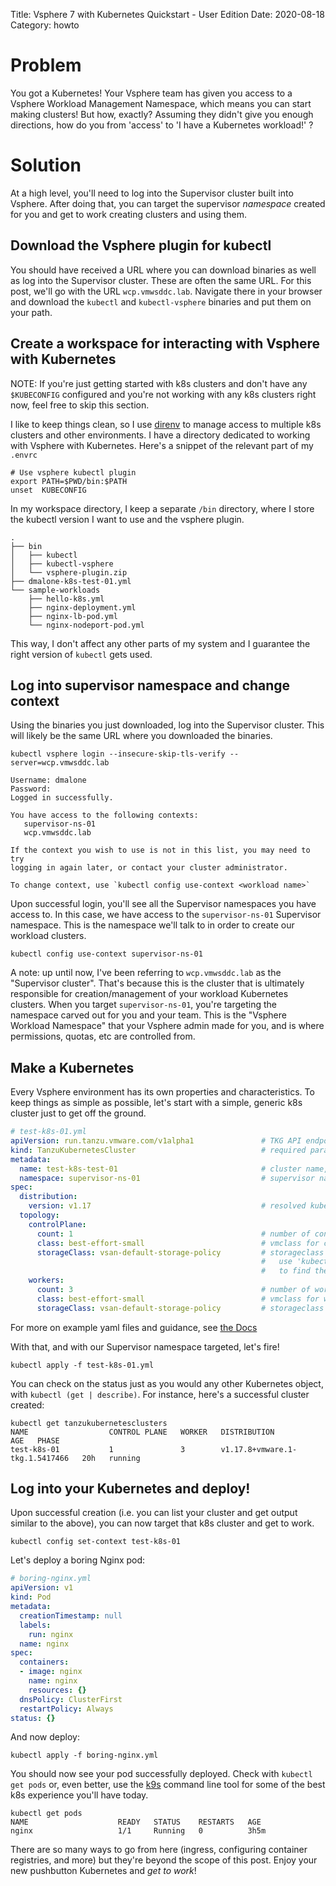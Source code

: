 Title: Vsphere 7 with Kubernetes Quickstart - User Edition
Date: 2020-08-18
Category: howto


# Problem

You got a Kubernetes! Your Vsphere team has given you access to a Vsphere Workload Management Namespace, which means you can start making clusters! But how, exactly? Assuming they didn't give you enough directions, how do you from 'access' to 'I have a Kubernetes workload!' ?


# Solution

At a high level, you'll need to log into the Supervisor cluster built into Vsphere. After doing that, you can target the supervisor _namespace_ created for you and get to work creating clusters and using them.

## Download the Vsphere plugin for kubectl

You should have received a URL where you can download binaries as well as log into the Supervisor cluster. These are often the same URL. For this post, we'll go with the URL `wcp.vmwsddc.lab`. Navigate there in your browser and download the `kubectl` and `kubectl-vsphere` binaries and put them on your path.

## Create a workspace for interacting with Vsphere with Kubernetes

NOTE: If you're just getting started with k8s clusters and don't have any `$KUBECONFIG` configured and you're not working with any k8s clusters right now, feel free to skip this section.

I like to keep things clean, so I use [direnv](https://direnv.net/) to manage access to multiple k8s clusters and other environments. I have a directory dedicated to working with Vsphere with Kubernetes. Here's a snippet of the relevant part of my `.envrc`
```
# Use vsphere kubectl plugin
export PATH=$PWD/bin:$PATH
unset  KUBECONFIG
```

In my workspace directory, I keep a separate `/bin` directory, where I store the kubectl version I want to use and the vsphere plugin.
```
.
├── bin
│   ├── kubectl
│   ├── kubectl-vsphere
│   └── vsphere-plugin.zip
├── dmalone-k8s-test-01.yml
└── sample-workloads
    ├── hello-k8s.yml
    ├── nginx-deployment.yml
    ├── nginx-lb-pod.yml
    └── nginx-nodeport-pod.yml
```

This way, I don't affect any other parts of my system and I guarantee the right version of `kubectl` gets used.

## Log into supervisor namespace and change context

Using the binaries you just downloaded, log into the Supervisor cluster. This will likely be the same URL where you downloaded the binaries.

```
kubectl vsphere login --insecure-skip-tls-verify --server=wcp.vmwsddc.lab

Username: dmalone
Password: 
Logged in successfully.

You have access to the following contexts:
   supervisor-ns-01
   wcp.vmwsddc.lab

If the context you wish to use is not in this list, you may need to try
logging in again later, or contact your cluster administrator.

To change context, use `kubectl config use-context <workload name>`
```

Upon successful login, you'll see all the Supervisor namespaces you have access to. In this case, we have access to the `supervisor-ns-01` Supervisor namespace. This is the namespace we'll talk to in order to create our workload clusters.

```
kubectl config use-context supervisor-ns-01
```

A note: up until now, I've been referring to `wcp.vmwsddc.lab` as the "Supervisor cluster". That's because this is the cluster that is ultimately responsible for creation/management of your workload Kubernetes clusters. When you target `supervisor-ns-01`, you're targeting the namespace carved out for you and your team. This is the "Vsphere Workload Namespace" that your Vsphere admin made for you, and is where permissions, quotas, etc are controlled from.

## Make a Kubernetes

Every Vsphere environment has its own properties and characteristics. To keep things as simple as possible, let's start with a simple, generic k8s cluster just to get off the ground.

```yaml
# test-k8s-01.yml
apiVersion: run.tanzu.vmware.com/v1alpha1               # TKG API endpoint
kind: TanzuKubernetesCluster                            # required parameter
metadata:
  name: test-k8s-test-01                                # cluster name, user defined 
  namespace: supervisor-ns-01                           # supervisor namespace
spec:
  distribution:
    version: v1.17                                      # resolved kubernetes version
  topology:
    controlPlane:
      count: 1                                          # number of control plane nodes
      class: best-effort-small                          # vmclass for control plane nodes
      storageClass: vsan-default-storage-policy         # storageclass for control plane
                                                        #   use 'kubectl describe namespace SUPERVISOR-NAMESPACE'
                                                        #   to find the storageClasses available to you
    workers:
      count: 3                                          # number of worker nodes
      class: best-effort-small                          # vmclass for worker nodes
      storageClass: vsan-default-storage-policy         # storageclass for worker nodes
```

For more on example yaml files and guidance, see [the Docs](https://docs.vmware.com/en/VMware-vSphere/7.0/vsphere-esxi-vcenter-server-70-vsphere-with-kubernetes-guide.pdf#unique_15)

With that, and with our Supervisor namespace targeted, let's fire!

```
kubectl apply -f test-k8s-01.yml
```

You can check on the status just as you would any other Kubernetes object, with `kubectl (get | describe)`. For instance, here's a successful cluster created:
```
kubectl get tanzukubernetesclusters
NAME                  CONTROL PLANE   WORKER   DISTRIBUTION                     AGE   PHASE
test-k8s-01           1               3        v1.17.8+vmware.1-tkg.1.5417466   20h   running
```

## Log into your Kubernetes and deploy!

Upon successful creation (i.e. you can list your cluster and get output similar to the above), you can now target that k8s cluster and get to work.

```
kubectl config set-context test-k8s-01
```

Let's deploy a boring Nginx pod:
```yaml
# boring-nginx.yml
apiVersion: v1
kind: Pod
metadata:
  creationTimestamp: null
  labels:
    run: nginx
  name: nginx
spec:
  containers:
  - image: nginx
    name: nginx
    resources: {}
  dnsPolicy: ClusterFirst
  restartPolicy: Always
status: {}
```

And now deploy:

```
kubectl apply -f boring-nginx.yml
```

You should now see your pod successfully deployed. Check with `kubectl get pods` or, even better, use the [k9s](https://k9scli.io/) command line tool for some of the best k8s experience you'll have today.
```
kubectl get pods
NAME                    READY   STATUS    RESTARTS   AGE
nginx                   1/1     Running   0          3h5m
```

There are so many ways to go from here (ingress, configuring container registries, and more) but they're beyond the scope of this post. Enjoy your new pushbutton Kubernetes and _get to work_!

